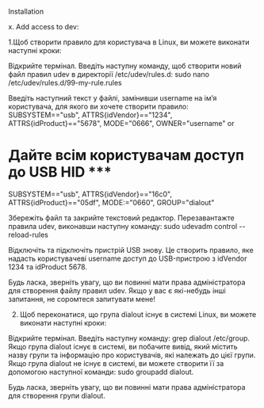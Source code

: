 Installation

x. Add access to dev:
   
1.Щоб створити правило для користувача в Linux, ви можете виконати наступні кроки:

Відкрийте термінал.
Введіть наступну команду, щоб створити новий файл правил udev в директорії /etc/udev/rules.d:
sudo nano /etc/udev/rules.d/99-my-rule.rules

Введіть наступний текст у файлі, замінивши username на ім’я користувача, для якого ви хочете створити правило:
SUBSYSTEM=="usb", ATTRS{idVendor}=="1234", ATTRS{idProduct}=="5678", MODE="0666", OWNER="username"
or
# Дайте всім користувачам доступ до USB HID ***
SUBSYSTEM=="usb", ATTRS{idVendor}=="16c0", ATTRS{idProduct}=="05df", MODE:="0660", GROUP="dialout"

Збережіть файл та закрийте текстовий редактор.
Перезавантажте правила udev, виконавши наступну команду:
sudo udevadm control --reload-rules

Відключіть та підключіть пристрій USB знову.
Це створить правило, яке надасть користувачеві username доступ до USB-пристрою з idVendor 1234 та idProduct 5678.

Будь ласка, зверніть увагу, що ви повинні мати права адміністратора для створення файлу правил udev. Якщо у вас є які-небудь інші запитання, не соромтеся запитувати мене!

2. Щоб переконатися, що група dialout існує в системі Linux, ви можете виконати наступні кроки:

Відкрийте термінал.
Введіть наступну команду: grep dialout /etc/group.
Якщо група dialout існує в системі, ви побачите вивід, який містить назву групи та інформацію про користувачів, які належать до цієї групи.
Якщо група dialout не існує в системі, ви можете створити її за допомогою наступної команди: sudo groupadd dialout.

Будь ласка, зверніть увагу, що ви повинні мати права адміністратора для створення групи dialout.